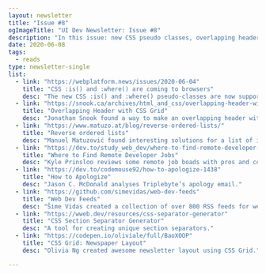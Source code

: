 ```yaml
---
layout: newsletter
title: "Issue #8"
ogImageTitle: "UI Dev Newsletter: Issue #8"
description: "In this issue: new CSS pseudo classes, overlapping header, web dev feeds, and more."
date: 2020-06-08
tags:
  - reads
type: newsletter-single
list:
  - link: "https://webplatform.news/issues/2020-06-04"
    title: "CSS :is() and :where() are coming to browsers"
    desc: "The new CSS :is() and :where() pseudo-classes are now supported in the preview versions of both Safari (Tech Preview 106) and Firefox (version 78). Chrome’s implementation remains behind flag."
  - link: "https://snook.ca/archives/html_and_css/overlapping-header-with-css-grid"
    title: "Overlapping Header with CSS Grid"
    desc: "Jonathan Snook found a way to make an overlapping header with CSS Grid using before pseudo element."
  - link: "https://www.matuzo.at/blog/reverse-ordered-lists/"
    title: "Reverse ordered lists"
    desc: "Manuel Matuzović found interesting solutions for a list of items in reverse order."
  - link: "https://dev.to/study_web_dev/where-to-find-remote-developer-jobs-5g0h"
    title: "Where to Find Remote Developer Jobs"
    desc: "Kyle Prinsloo reviews some remote job boads with pros and cons for every single one."
  - link: "https://dev.to/codemouse92/how-to-apologize-1438"
    title: "How to Apologize"
    desc: "Jason C. McDonald analyses Triplebyte’s apology email."
  - link: "https://github.com/simevidas/web-dev-feeds"
    title: "Web Dev Feeds"
    desc: "Šime Vidas created a collection of over 800 RSS feeds for web developers, updated monthly."
  - link: "https://wweb.dev/resources/css-separator-generator"
    title: "CSS Section Separator Generator"
    desc: "A tool for creating unique section separators."
  - link: "https://codepen.io/oliviale/full/BaoXOOP"
    title: "CSS Grid: Newspaper Layout"
    desc: "Olivia Ng created awesome newsletter layout using CSS Grid."

---
```

